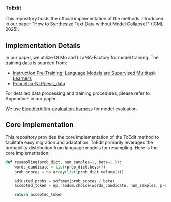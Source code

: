 ### ToEdit

This repository hosts the official implementation of the methods introduced in our paper "How to Synthesize Text Data without Model Collapse?" (ICML 2025). 

## Implementation Details

In our paper, we utilize OLMo and LLaMA-Factory for model training. The training data is sourced from:
- [Instruction Pre-Training: Language Models are Supervised Multitask Learners](https://arxiv.org/abs/2406.14491)
- [Princeton-NLP/less_data](https://huggingface.co/datasets/princeton-nlp/less_data)

For detailed data processing and training procedures, please refer to Appendix F in our paper.

We use [EleutherAI/lm-evaluation-harness](https://github.com/EleutherAI/lm-evaluation-harness) for model evaluation.

## Core Implementation

This repository provides the core implementation of the ToEdit method to facilitate easy migration and adaptation. ToEdit primarily leverages the probability distribution from language models for resampling. Here is the core implementation:

```python
def resampling(prob_dict, num_samples=1, beta=1.5):
    words_candicate = list(prob_dict.keys())
    prob_scores = np.array(list(prob_dict.values()))

    adjusted_probs = softmax(prob_scores / beta) 
    accepted_token = np.random.choice(words_candicate, num_samples, p=adjusted_probs)

    return accepted_token
```

